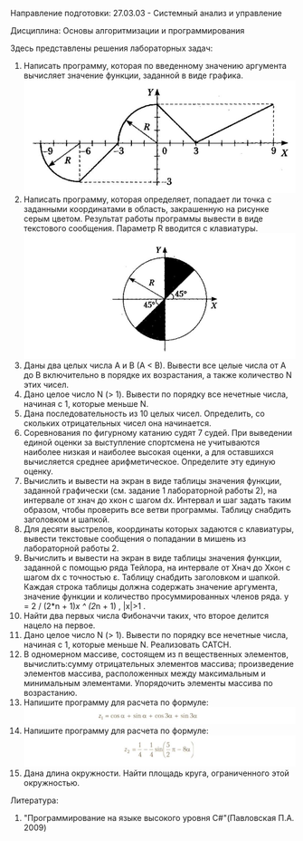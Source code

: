 Направление подготовки: 27.03.03 - Системный анализ и управление

Дисциплина: Основы алгоритмизации и программирования

Здесь представлены решения лабораторных задач:
1) Написать программу, которая по введенному значению аргумента вычисляет значение функции, заданной в виде графика.
![Image alt](https://github.com/ArtemAvanesov/C-Sharp-Labs/raw/master/1_курс/1_Graph/image_1.JPG)
2) Написать программу, которая определяет, попадает ли точка с заданными координатами в область, закрашенную на рисунке серым цветом. Результат работы программы вывести в виде текстового сообщения. Параметр R вводится с клавиатуры.
![Image alt](https://github.com/ArtemAvanesov/C-Sharp-Labs/raw/master/1_курс/2_Target/image_2.JPG)
3) Даны два целых числа A и B (A < B). Вывести все целые числа от A до B включительно в порядке их возрастания, а также количество N этих чисел.
4) Дано целое число N (> 1). Вывести по порядку все нечетные числа, начиная с 1, которые меньше N. 
5) Дана последовательность из 10 целых чисел. Определить, со скольких отрицательных чисел она начинается.
6) Соревнования по фигурному катанию судят 7 судей. При выведении единой оценки за выступление спортсмена не учитываются наиболее низкая и наиболее высокая оценки, а для оставшихся вычисляется среднее арифметическое. Определите эту единую оценку. 
7) Вычислить и вывести на экран в виде таблицы значения функции, заданной графически (см. задание 1 лабораторной работы 2), на интервале от хнач до хкон с шагом dx. Интервал и шаг задать таким образом, чтобы проверить все ветви программы. Таблицу снабдить заголовком и шапкой.
8) Для десяти выстрелов, координаты которых задаются с клавиатуры, вывести текстовые сообщения о попадании в мишень из лабораторной работы 2.
9) Вычислить и вывести на экран в виде таблицы значения функции, заданной с помощью ряда Тейлора, на интервале от Xнач до Xкон с шагом dx с точностью ε. Таблицу снабдить заголовком и шапкой. Каждая строка таблицы должна содержать значение аргумента, значение функции и количество просуммированных членов ряда. y = 2 / (2*n + 1)*x ^ (2*n + 1) , |x|>1 .
10) Найти два первых числа Фибоначчи таких, что второе делится нацело на первое. 
11) Дано целое число N (> 1). Вывести по порядку все нечетные числа, начиная с 1, которые меньше N. Реализовать CATCH.
12) В одномерном массиве, состоящем из п вещественных элементов, вычислить:сумму отрицательных элементов массива; произведение элементов массива, расположенных между максимальным и минимальным элементами. Упорядочить элементы массива по возрастанию.
13) Напишите программу для расчета по формуле: 
![Image alt](https://github.com/ArtemAvanesov/C-Sharp-Labs/raw/master/1_курс/13_Function/image_13.JPG)
14) Напишите программу для расчета по формуле: 
![Image alt](https://github.com/ArtemAvanesov/C-Sharp-Labs/raw/master/1_курс/14_Function/image_14.JPG)
15) Дана длина окружности. Найти площадь круга, ограниченного этой окружностью.

Литература:
1) "Программирование на языке высокого уровня C#"(Павловская П.А. 2009)

